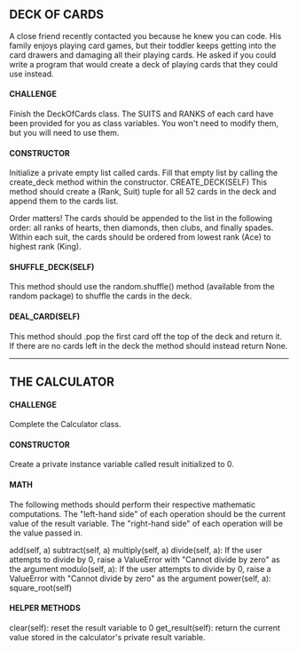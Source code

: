## **DECK OF CARDS**

A close friend recently contacted you because he knew you can code. His family enjoys playing card games, but their toddler keeps getting into the card drawers and damaging all their playing cards. He asked if you could write a program that would create a deck of playing cards that they could use instead.

#### CHALLENGE
Finish the DeckOfCards class. The SUITS and RANKS of each card have been provided for you as class variables. You won't need to modify them, but you will need to use them.

#### CONSTRUCTOR
Initialize a private empty list called cards.
Fill that empty list by calling the create_deck method within the constructor.
CREATE_DECK(SELF)
This method should create a (Rank, Suit) tuple for all 52 cards in the deck and append them to the cards list.

Order matters! The cards should be appended to the list in the following order: all ranks of hearts, then diamonds, then clubs, and finally spades. Within each suit, the cards should be ordered from lowest rank (Ace) to highest rank (King).

#### SHUFFLE_DECK(SELF)
This method should use the random.shuffle() method (available from the random package) to shuffle the cards in the deck.

#### DEAL_CARD(SELF)
This method should .pop the first card off the top of the deck and return it. If there are no cards left in the deck the method should instead return None.

---
## **THE CALCULATOR**

#### CHALLENGE
Complete the Calculator class.

#### CONSTRUCTOR
Create a private instance variable called result initialized to 0.

#### MATH
The following methods should perform their respective mathematic computations. The "left-hand side" of each operation should be the current value of the result variable. The "right-hand side" of each operation will be the value passed in.

add(self, a)
subtract(self, a)
multiply(self, a)
divide(self, a): If the user attempts to divide by 0, raise a ValueError with "Cannot divide by zero" as the argument
modulo(self, a): If the user attempts to divide by 0, raise a ValueError with "Cannot divide by zero" as the argument
power(self, a):
square_root(self)

#### HELPER METHODS
clear(self): reset the result variable to 0
get_result(self): return the current value stored in the calculator's private result variable.